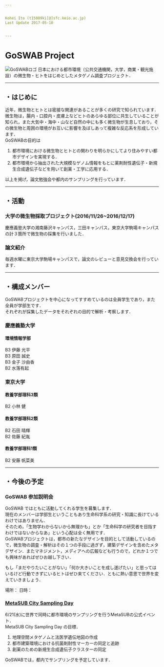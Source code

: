 ```yaml
---


Kohei Ito (t15089ki[@]sfc.keio.ac.jp)  
Last Update 2017-05-10


---
```


# GoSWAB Project
![GoSWABロゴ](http://i.imgur.com/Qn3s5Ea.png)
日本における都市環境（公共交通機関，大学，商業・観光施設）の微生物・ヒトをはじめとしたメタゲノム調査プロジェクト．


---


## ・はじめに
近年，微生物とヒトとは密接な関連があることが多くの研究で知られています．微生物は，腸内・口腔内・皮膚上などヒトのあらゆる部位に共生していることが知られ，また大気中・海中・山など自然の中にも多く微生物が生息しており，その微生物と周囲の環境がお互いに影響を及ぼしあって複雑な反応系を形成しています．  
GoSWABの目的は  
1. 都市環境における微生物とヒトとの関わりを明らかにしてより住みやすい都市デザインを実現する．
2. 都市環境から抽出された大規模なゲノム情報をもとに薬剤耐性遺伝子・新規生合成遺伝子などを用いて創薬・工学に応用する．  

以上を掲げ，論文勉強会や都内のサンプリングを行っています．


---


## ・活動
### 大学の微生物採取プロジェクト(2016/11/26~2016/12/17)  
慶應義塾大学の湘南藤沢キャンパス，三田キャンパス，東京大学駒場キャンパスの計３箇所で微生物の採集を行いました．

### 論文紹介
毎週水曜に東京大学駒場キャンパスで，論文のレビューと意見交換会を行っています．


---


## ・構成メンバー
GoSWABプロジェクトを中心になってすすめているのは全員学生であり，また全員が学部生です．  
それぞれが採集したデータをそれぞれの目的で解析・考察します．

### 慶應義塾大学
#### 環境情報学部  
B3 伊藤 光平  
B3 原田 誠史  
B3 金子 沙由香  
B2 水落有起

### 東京大学  
#### 教養学部理科3類  
B2 小林 健
#### 教養学部理科2類  
B2 石田 晴輝  
B2 佐藤 紀胤  

#### 教養学部理科1類  
B2 安藤 帆菜美


---


## ・今後の予定  
### GoSWAB 参加説明会  
GoSWAB ではともに活動してくれる学生を募集します．  
現在のメンバーは学部生ということもあり生命科学系の研究・知識に長けているわけではありません．  
そのため，「生物学わからないから無理かも」とか「生命科学の研究者を目指すわけではないからなあ」という心配は全く無用です．  
GoSWABプロジェクトは，都市の新たなデザインを目的として活動しているので，微生物の調査・解析はその１つの手段に過ぎず，建築デザインを含めたメタデザイン．またマネジメント，メディアへの広報なども行うので，どれか１つでも興味があればぜひお越し下さい．  

もし「まだやりたいことがない」「何か大きいことを成し遂げたい」と思ってはいるけど行動できずにいるヒトはぜひ来てください．ともに熱い意思で世界を変えていきましょう．  

場所：
日時：

### [MetaSUB City Sampling Day](http://metasub.org/city-sampling-day/)
6/21(水)に世界で同時に都市環境のサンプリングを行うMetaSUBの公式イベント．  
MetaSUB City Sampling Day の目標．  
1. 地理空間メタゲノムと法医学遺伝地図の作成  
2. 都市建築環境における抗菌剤耐性マーカーの同定と追跡  
3. 創薬のための新規生合成遺伝子クラスターの同定  

GoSWABでは，都内でサンプリングを予定しています．
